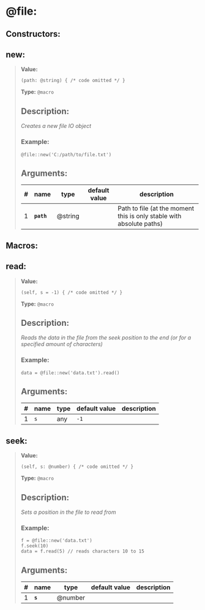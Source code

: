   
# **@file**: 
 
## Constructors:

## **new**:

> **Value:** 
>```spwn
>(path: @string) { /* code omitted */ }
>``` 
>**Type:** `@macro` 
>## Description: 
> _Creates a new file IO object_
>### Example: 
>```spwn
> @file::new('C:/path/to/file.txt')
>```
>## Arguments:
>
>| # | name | type | default value | description |
>| - | ---- | ---- | ------------- | ----------- |
>| 1 | **`path`** | @string | |Path to file (at the moment this is only stable with absolute paths) |
>

## Macros:

## **read**:

> **Value:** 
>```spwn
>(self, s = -1) { /* code omitted */ }
>``` 
>**Type:** `@macro` 
>## Description: 
> _Reads the data in the file from the seek position to the end (or for a specified amount of characters)_
>### Example: 
>```spwn
> data = @file::new('data.txt').read()
>```
>## Arguments:
>
>| # | name | type | default value | description |
>| - | ---- | ---- | ------------- | ----------- |
>| 1 | `s` |any | `-1` | |
>

## **seek**:

> **Value:** 
>```spwn
>(self, s: @number) { /* code omitted */ }
>``` 
>**Type:** `@macro` 
>## Description: 
> _Sets a position in the file to read from_
>### Example: 
>```spwn
> f = @file::new('data.txt')
>f.seek(10)
>data = f.read(5) // reads characters 10 to 15
>```
>## Arguments:
>
>| # | name | type | default value | description |
>| - | ---- | ---- | ------------- | ----------- |
>| 1 | **`s`** | @number | | |
>
